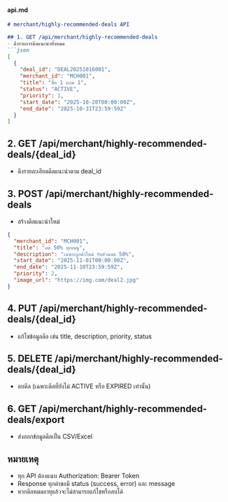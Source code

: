 #### api.md

```markdown
# merchant/highly-recommended-deals API

## 1. GET /api/merchant/highly-recommended-deals
- ดึงรายการดีลแนะนำทั้งหมด
```json
[
  {
    "deal_id": "DEAL20251016001",
    "merchant_id": "MCH001",
    "title": "ซื้อ 1 แถม 1",
    "status": "ACTIVE",
    "priority": 1,
    "start_date": "2025-10-20T00:00:00Z",
    "end_date": "2025-10-31T23:59:59Z"
  }
]
```

## 2. GET /api/merchant/highly-recommended-deals/{deal_id}
- ดึงรายละเอียดดีลแนะนำตาม deal_id

## 3. POST /api/merchant/highly-recommended-deals
- สร้างดีลแนะนำใหม่
```json
{
  "merchant_id": "MCH001",
  "title": "ลด 50% ทุกเมนู",
  "description": "เฉพาะลูกค้าใหม่ รับส่วนลด 50%",
  "start_date": "2025-11-01T00:00:00Z",
  "end_date": "2025-11-10T23:59:59Z",
  "priority": 2,
  "image_url": "https://img.com/deal2.jpg"
}
```

## 4. PUT /api/merchant/highly-recommended-deals/{deal_id}
- แก้ไขข้อมูลดีล เช่น title, description, priority, status

## 5. DELETE /api/merchant/highly-recommended-deals/{deal_id}
- ลบดีล (เฉพาะดีลที่ยังไม่ ACTIVE หรือ EXPIRED เท่านั้น)

## 6. GET /api/merchant/highly-recommended-deals/export
- ส่งออกข้อมูลดีลเป็น CSV/Excel

## หมายเหตุ
- ทุก API ต้องแนบ Authorization: Bearer Token
- Response ทุกคำขอมี status (success, error) และ message
- หากดีลหมดอายุแล้วจะไม่สามารถแก้ไขหรือลบได้
```
